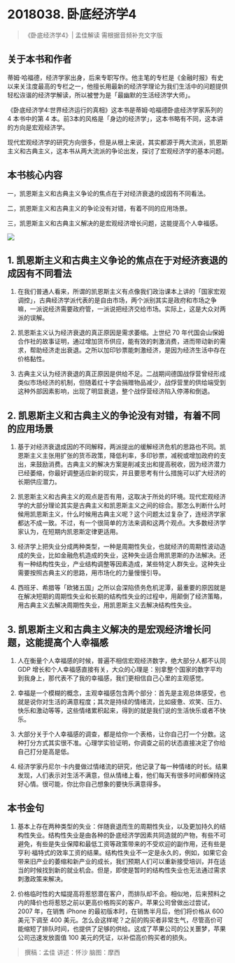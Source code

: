 # 2018038. 卧底经济学4
> 《卧底经济学4》| 孟佳解读
需根据音频补充文字版

## 关于本书和作者
蒂姆·哈福德，经济学家出身，后来专职写作。他主笔的专栏是《金融时报》有史以来关注度最高的专栏之一，他擅长用最新的经济学理论为我们生活中的问题提供轻松诙谐的经济学解读，所以被誉为是「最幽默的生活经济学大师」。

《卧底经济学4:世界经济运行的真相》这本书是蒂姆·哈福德卧底经济学家系列的 4 本书中的第 4 本。前3本的风格是「身边的经济学」，这本书略有不同，这本讲的方向是宏观经济学。

现代宏观经济学的研究方向很多，但是从根上来说，其实都源于两大流派，凯恩斯主义和古典主义，这本书从两大流派的争论出发，探讨了宏观经济学的基本问题。

## 本书核心内容
一，凯恩斯主义和古典主义争论的焦点在于对经济衰退的成因有不同看法。

二，凯恩斯主义和古典主义的争论没有对错，有着不同的应用场景。

三，凯恩斯主义和古典主义解决的是宏观经济增长问题，这能提高个人幸福感。

![](https://raw.githubusercontent.com/dalong0514/selfstudy/master/图片链接/听书/2018038.jpg)

## 1. 凯恩斯主义和古典主义争论的焦点在于对经济衰退的成因有不同看法
1. 在我们普通人看来，所谓的凯恩斯主义有点像我们政治课本上讲的「国家宏观调控」，古典经济学派代表的是自由市场，两个派别其实是政府和市场之争嘛，一派说经济需要政府管，一派说把经济交给市场。实际上，这是大众对两派的误解。

2. 凯恩斯主义认为经济衰退的真正原因是需求萎缩。上世纪 70 年代国会山保姆合作社的故事证明，通过增加货币供应，能有效的刺激消费，进而带动新的需求，帮助经济走出衰退。之所以加印钞票能刺激经济，是因为经济生活中存在价格黏性。
3. 古典主义认为经济衰退的真正原因是供给不足。二战期间德国战俘营曾经形成类似市场经济的机制，但随着红十字会捐赠物品减少，战俘营里的供给端受到这种外部因素影响，出现了明显衰退，整个战俘营经济陷入停滞和倒退。

## 2. 凯恩斯主义和古典主义的争论没有对错，有着不同的应用场景
1. 基于对经济衰退成因的不同解释，两派提出的缓解经济危机的思路也不同。凯恩斯主义主张用扩张的货币政策，降低利率，多印钞票，减税或增加政府的支出，来鼓励消费。古典主义的解决方案是削减支出和提高税收，因为经济潜力已经萎缩，你最好调整适应新的现实，并且要思考有什么措施可以扩大经济的长期供应潜力。

2. 凯恩斯主义和古典主义的观点是否有用，这取决于所处的环境。现代宏观经济学的大部分理论其实是古典主义和凯恩斯主义之间的综合。那怎么判断什么时候用凯恩斯主义，什么时候用古典主义呢？这个问题太过复杂了，连经济学家都达不成一致。不过，有一个很简单的方法来调和这两个观点。大多数经济学家认为，在短期内凯恩斯定律更适用。
3. 经济学上把失业分成两种类型，一种是周期性失业，也就经济的周期性波动造成的失业，比如金融危机造成的失业，这种失业适合用凯恩斯的办法解决。还有一种结构性失业，产业结构调整等因素造成，某些特定人群失业。这种失业需要按照古典主义的思路，用市场化的力量慢慢引导。
4. 西班牙、希腊等「欧猪五国」之所以会深陷债务危机泥潭，最重要的原因就是在解决短期的周期性失业和长期的结构性失业的过程中，用颠倒了经济策略，用古典主义去解决周期性失业，用凯恩斯主义去解决结构性失业。

## 3. 凯恩斯主义和古典主义解决的是宏观经济增长问题，这能提高个人幸福感
1. 人在衡量个人幸福感的时候，普遍不相信宏观经济数字，绝大部分人都不认同 GDP 增长和个人幸福感直接有关，大众的心理是：别拿整个国家的数字平均到我身上，那代表不了我的幸福感，我们更相信自己心里的主观感觉。

2. 幸福是一个模糊的概念，主观幸福感包含两个部分：首先是主观总体感受，也就是说你对生活的满意程度；其次是持续的情绪流，比如疲惫、欢笑、压力、快乐和激动等等，这些情绪累积起来，得到的就是我们说的生活快乐或者不快乐。
3. 大部分关于个人幸福感的调查，都是给你一个表格，让你自己打一个分数。这种打分方式其实很不准。心理学实验证明，你调查之前的状态直接决定了你给自己打分是高是低。
4. 经济学家丹尼尔·卡内曼做过情绪流的研究，他记录了每一种情绪的时长。结果发现，人们表示对生活不满意，但从情绪上看，他们每天有很多时间都保持这好心情。很可能，你比你自己想象的要快乐满意得多。

## 本书金句
1. 基本上存在两种类型的失业：伴随衰退而生的周期性失业，以及更加持久的结构性失业。结构性失业是由各种的卧底经济学因素共同造就的产物，有些不可避免，有些是失业保障和最低工资等政策带来的不受欢迎的副作用，还有些是亨利·福特式的效率工资的结果。结构性失业不一定是永久的，例如，如果它会带来旧产业的萎缩和新产业的成长，我们预期人们可以重新接受培训，并在适当的时候找到新的就业机会。但是，即使是暂时的结构性失业也无法通过需求刺激政策来解决。

2. 价格临时性的大幅提高将惹怒潜在客户，而排队却不会。相似地，后来预料之内的降价也将惹怒之前以更高价格购买的客户。苹果公司曾做出过尝试，2007 年，在销售 iPhone 的最初版本时，在销售半月后，他们将价格从 600 美元下调至 400 美元。怎么会这样呢？之前的购买者非常生气，尽管高价可能缩短了排队时间，也提供了足够的供给。这成了苹果公司的公关噩梦，苹果公司迅速发放面值 100 美元的凭证，以补偿高价购买者的损失。

> 撰稿：孟佳
讲述：怀沙
脑图：摩西






